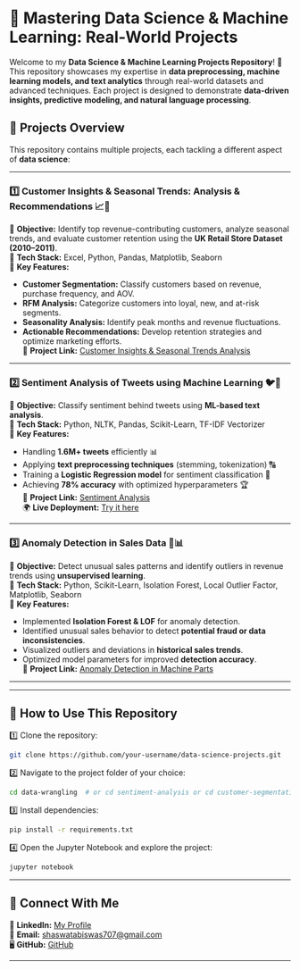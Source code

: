 # 🚀 Mastering Data Science & Machine Learning: Real-World Projects  

Welcome to my **Data Science & Machine Learning Projects Repository**! 🚀 This repository showcases my expertise in **data preprocessing, machine learning models, and text analytics** through real-world datasets and advanced techniques. Each project is designed to demonstrate **data-driven insights, predictive modeling, and natural language processing**.  

## 📌 Projects Overview  
This repository contains multiple projects, each tackling a different aspect of **data science**:  

---

### 1️⃣ **Customer Insights & Seasonal Trends: Analysis & Recommendations** 📈🛂  
🔹 **Objective:** Identify top revenue-contributing customers, analyze seasonal trends, and evaluate customer retention using the **UK Retail Store Dataset (2010–2011)**.  
🔹 **Tech Stack:** Excel, Python, Pandas, Matplotlib, Seaborn  
🔹 **Key Features:**  
   - **Customer Segmentation:** Classify customers based on revenue, purchase frequency, and AOV.  
   - **RFM Analysis:** Categorize customers into loyal, new, and at-risk segments.  
   - **Seasonality Analysis:** Identify peak months and revenue fluctuations.  
   - **Actionable Recommendations:** Develop retention strategies and optimize marketing efforts.  
📌 **Project Link:** [Customer Insights & Seasonal Trends Analysis](https://github.com/ShaswataKOD/DATA-PROJECTS/blob/main/Predictive_Analysis/Readme.md)  

---

### 2️⃣ **Sentiment Analysis of Tweets using Machine Learning** 🐦💬  
🔹 **Objective:** Classify sentiment behind tweets using **ML-based text analysis**.  
🔹 **Tech Stack:** Python, NLTK, Pandas, Scikit-Learn, TF-IDF Vectorizer  
🔹 **Key Features:**  
   - Handling **1.6M+ tweets** efficiently 📊  
   - Applying **text preprocessing techniques** (stemming, tokenization) 🔠  
   - Training a **Logistic Regression model** for sentiment classification 🤖  
   - Achieving **78% accuracy** with optimized hyperparameters 🏆  
📌 **Project Link:** [Sentiment Analysis](https://github.com/ShaswataKOD/Portfolio-Projects/tree/main/Sentiment-Analysis)  
🌍 **Live Deployment:** [Try it here](https://sentiment-analysis-tn72.onrender.com)  

---

### 3️⃣ **Anomaly Detection in Sales Data** 🔎📊  
🔹 **Objective:** Detect unusual sales patterns and identify outliers in revenue trends using **unsupervised learning**.  
🔹 **Tech Stack:** Python, Scikit-Learn, Isolation Forest, Local Outlier Factor, Matplotlib, Seaborn  
🔹 **Key Features:**  
   - Implemented **Isolation Forest & LOF** for anomaly detection.  
   - Identified unusual sales behavior to detect **potential fraud or data inconsistencies**.  
   - Visualized outliers and deviations in **historical sales trends**.  
   - Optimized model parameters for improved **detection accuracy**.  
📌 **Project Link:** [Anomaly Detection in Machine Parts](https://github.com/ShaswataKOD/DATA-PROJECTS/blob/main/Anomaly%20Detection/ReadMe.md)  

---  

---

## 🚀 How to Use This Repository  
1️⃣ Clone the repository:  
   ```bash
   git clone https://github.com/your-username/data-science-projects.git
   ```  
2️⃣ Navigate to the project folder of your choice:  
   ```bash
   cd data-wrangling  # or cd sentiment-analysis or cd customer-segmentation
   ```  
3️⃣ Install dependencies:  
   ```bash
   pip install -r requirements.txt
   ```  
4️⃣ Open the Jupyter Notebook and explore the project:  
   ```bash
   jupyter notebook
   ```  

---

## 💙 Connect With Me  
💼 **LinkedIn:** [My Profile](https://www.linkedin.com/in/shaswata-biswas-1a6837230/)  
📧 **Email:** shaswatabiswas707@gmail.com  
🖥️ **GitHub:** [GitHub](https://github.com/ShaswataKOD/DATA-PROJECTS/)  

---

